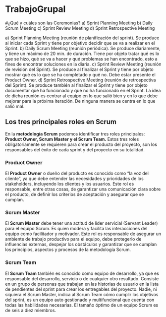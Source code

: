 # TrabajoGrupal

#¿Qué y cuáles son las Ceremonias?
a) Sprint Planning Meeting
b) Daily Scrum Meeting
c) Sprint Review Meeting
d) Sprint Retrospective Meeting

a) Sprint Planning Meeting (reunión de planificación del sprint). Se produce al iniciar cada Sprint y tiene por objetivo decidir que se va a realizar en el Sprint.
b) Daily Scrum Meeting (reunión periódica). Se produce diariamente, y tiene un máximo de 20 min. de duración. Tiene por objeto tratar qué es lo que se hizo, qué se va a hacer y qué problemas se han encontrado, esto a fines de encontrar soluciones en la diaria.
c) Sprint Review Meeting (reunión de revisión del Sprint). Se produce al finalizar el Sprint y tiene por objeto mostrar qué es lo que se ha completado y qué no. Debe estar presente el Product Owner.
d) Sprint Retrospective Meeting (reunión de retrospectiva del Sprint). Se produce también al finalizar el Sprint y tiene por objeto documentar qué ha funcionado y qué no ha funcionado en el Sprint. La idea de dicha reunión es centrar al equipo en lo que salió bien y en lo que debe mejorar para la próxima iteración. De ninguna manera se centra en lo que salió mal.

## Los tres principales roles en Scrum

En la **metodología Scrum** podemos identificar tres roles principales: **Product Owner, Scrum Master y el Scrum Team.** Estos tres roles obligatoriamente se requieren para crear el producto del proyecto, son los responsables del éxito de cada sprint y del proyecto en su totalidad.

### Product Owner
El **Product Owner** o dueño del producto es conocido como “la voz del cliente”, ya que debe entender las necesidades y prioridades de los stakeholders, incluyendo los clientes y los usuarios. Este rol es responsable, entre otras cosas, de garantizar una comunicación clara sobre el producto, de definir los criterios de aceptación y asegurar que se cumplan.

### Scrum Master
El **Scrum Master** debe tener una actitud de líder servicial (Servant Leader) para el equipo Scrum. Es quien modera y facilita las interacciones del equipo como facilitador y motivador. Este rol es responsable de asegurar un ambiente de trabajo productivo para el equipo, debe protegerlo de influencias externas, despejar los obstáculos y garantizar que se cumplan los principios, aspectos y procesos de la metodología Scrum.

### Scrum Team
El **Scrum Team** también es conocido como equipo de desarrollo, ya que es responsable del desarrollo, servicio o de cualquier otro resultado. Consiste en un grupo de personas que trabajan en las historias de usuario en la lista de pendientes del sprint para crear los entregables del proyecto. Nadie, ni siquiera el Scrum Master, indica al Scrum Team cómo cumplir los objetivos del sprint, es un equipo auto gestionado y multifuncional que cuenta con todas las habilidades necesarias. El tamaño óptimo de un equipo Scrum es de seis a diez miembros.
